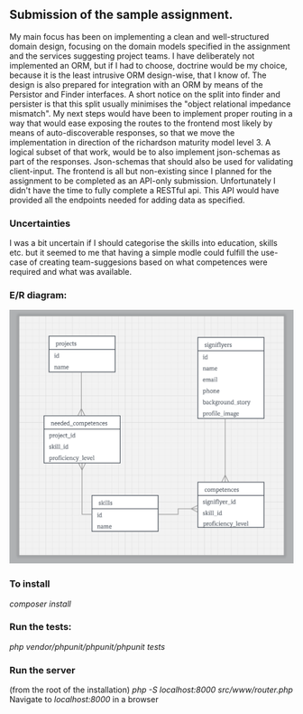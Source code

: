 ## Submission of the sample assignment.

My main focus has been on implementing a clean and well-structured domain design, focusing on the domain models specified in the assignment and the services suggesting project teams.
I have deliberately not implemented an ORM, but if I had to choose, doctrine would be my choice, because it is the least intrusive ORM design-wise, that I know of.
The design is also prepared for integration with an ORM by means of the Persistor and Finder interfaces. A short notice on the split into finder and persister is that this split usually minimises the "object relational impedance mismatch".
My next steps would have been to implement proper routing in a way that would ease exposing the routes to the frontend most likely by means of auto-discoverable responses, so that we move the implementation in direction of the richardson maturity model level 3. A logical subset of that work, would be to also implement json-schemas as part of the responses. Json-schemas that should also be used for validating client-input.
The frontend is all but non-existing since I planned for the assignment to be completed as an API-only submission. Unfortunately I didn't have the time to fully complete a RESTful api. This API would have provided all the endpoints needed for adding data as specified.

### Uncertainties
I was a bit uncertain if I should categorise the skills into education, skills etc. but it seemed to me that having a simple modle could fulfill the use-case of creating team-suggesions based on what competences were required and what was available.


### E/R diagram:
![alt text](https://github.com/jariwiklund/SigniflyAssignment/blob/master/er_diagram.png?raw=true "ER diagram")


### To install
*composer install*


### Run the tests:
*php vendor/phpunit/phpunit/phpunit tests*

### Run the server
(from the root of the installation)
*php -S localhost:8000 src/www/router.php*
Navigate to *localhost:8000* in a browser